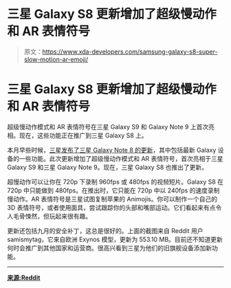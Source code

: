 # 三星 Galaxy S8 更新增加了超级慢动作和 AR 表情符号

> 原文：<https://www.xda-developers.com/samsung-galaxy-s8-super-slow-motion-ar-emoji/>

# 三星 Galaxy S8 更新增加了超级慢动作和 AR 表情符号

超级慢动作模式和 AR 表情符号在三星 Galaxy S9 和 Galaxy Note 9 上首次亮相。现在，这些功能正在推广到三星 Galaxy S8 上。

本月早些时候，[三星发布了三星 Galaxy Note 8 的更新](https://www.xda-developers.com/samsung-galaxy-note-8-super-slow-motion-ar-emojis/)，其中包括最新 Galaxy 设备的一些功能。此次更新增加了超级慢动作模式和 AR 表情符号，首次亮相于三星 Galaxy S9 和三星 Galaxy Note 9。现在，三星 Galaxy S8 也推出了更新。

超慢动作可以让你在 720p 下录制 960fps 或 480fps 的视频短片。Galaxy S8 在 720p 中只能做到 480fps。在推出时，它只能在 720p 中以 240fps 的速度录制慢动作。AR 表情符号是三星试图复制苹果的 Animojis。你可以制作一个自己的 3D 表情符号，或者使用面具，尝试跟踪你的头部和嘴部运动。它们看起来有点令人毛骨悚然，但玩起来很有趣。

更新还包括九月的安全补丁，这总是很好的。上面的截图来自 Reddit 用户 samismytag，它来自欧洲 Exynos 模型，更新为 553.10 MB。目前还不知道更新何时会推广到其他国家和运营商。很高兴看到三星为他们的旧旗舰设备添加新功能。

* * *

[**来源:Reddit**](https://www.reddit.com/r/GalaxyS8/comments/9gilgh/update_september_security_and_more/)